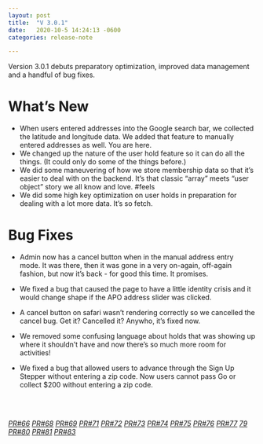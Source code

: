 ```yaml
---
layout: post
title:  "V 3.0.1"
date:   2020-10-5 14:24:13 -0600
categories: release-note

---
```

Version 3.0.1 debuts preparatory optimization, improved data management and a handful of bug fixes.

# What’s New
- When users entered addresses into the Google search bar, we collected the latitude and longitude data. We added that feature to manually entered addresses as well. You are here.  
- We changed up the nature of the user hold feature so it can do all the things. (It could only do some of the things before.)
- We did some maneuvering of how we store membership data so that it’s easier to deal with on the backend. It’s that classic “array” meets “user object” story we all know and love. #feels
- We did some high key optimization on user holds in preparation for dealing with a lot more data. It’s so fetch. 







# Bug Fixes

- Admin now has a cancel button when in the manual address entry mode. It was there, then it was gone in a very on-again, off-again fashion, but now it’s back - for good this time. It promises. 

- We fixed a bug that caused the page to have a little identity crisis and it would change shape if the APO address slider was clicked. 

- A cancel button on safari wasn’t rendering correctly so we cancelled the cancel bug. Get it? Cancelled it? Anywho, it’s fixed now. 

- We removed some confusing language about holds that was showing up where it shouldn’t have and now there’s so much more room for activities! 

- We fixed a bug that allowed users to advance through the Sign Up Stepper without entering a zip code. Now users cannot pass Go or collect $200 without entering a zip code. 

<br/><br/>


*[PR#66](https://github.com/streetparking/my-streetparking/pull/66#issue-490733565)* *[PR#68](https://github.com/streetparking/my-streetparking/pull/68#issue-490987350)* *[PR#69](https://github.com/streetparking/my-streetparking/pull/69#issue-491549586)* *[PR#71](https://github.com/streetparking/my-streetparking/pull/71)* *[PR#72](https://github.com/streetparking/my-streetparking/pull/69#issue-491549586)* *[PR#73](https://github.com/streetparking/my-streetparking/pull/73#issue-493325100)* *[PR#74](https://github.com/streetparking/my-streetparking/pull/74#issue-493853857)* *[PR#75](https://github.com/streetparking/my-streetparking/pull/75#issue-494294436)* *[PR#76](https://github.com/streetparking/my-streetparking/pull/76)* *[PR#77](https://github.com/streetparking/my-streetparking/pull/77#issue-494915206)* *[79](https://github.com/streetparking/my-streetparking/pull/79)* *[PR#80](https://github.com/streetparking/my-streetparking/pull/80)* *[PR#81](https://github.com/streetparking/my-streetparking/pull/81)* *[PR#83](https://github.com/streetparking/my-streetparking/pull/83)*


